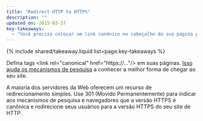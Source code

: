 ```yaml
---
title: "Redirect HTTP to HTTPS"
description: ""
updated_on: 2015-03-27
key-takeaways:
  - "Você precisa colocar um link canônico no cabeçalho da sua página para dizer aos mecanismos de pesquisa qual https é a melhor forma de chegar ao seu site."
---
```


{% include shared/takeaway.liquid list=page.key-takeaways %}

Defina tags &lt;link rel="canonical" href="https://…"/&gt; em suas páginas. [Isso
ajuda os mecanismos de pesquisa](https://support.google.com/webmasters/answer/139066?hl=en)
a conhecer a melhor forma de chegar ao seu site.

A maioria dos servidores da Web oferecem um recurso de redirecionamento simples. Use 301 (Movido Permanentemente) para
indicar aos mecanismos de pesquisa e navegadores que a versão HTTPS é canônica e redirecione seus usuários para a versão HTTPS do seu site de HTTP.

